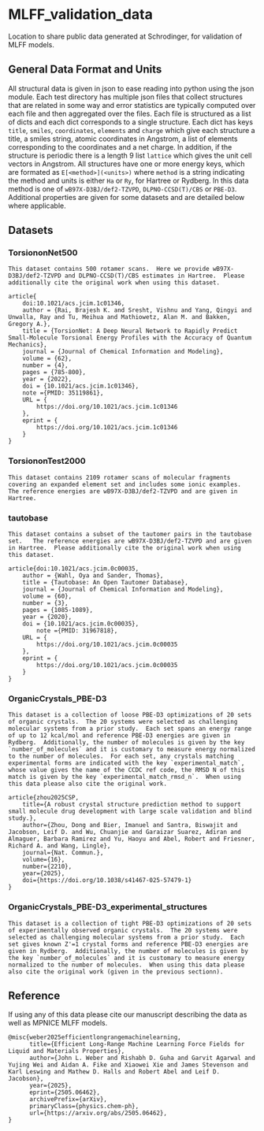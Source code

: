 # MLFF_validation_data
Location to share public data generated at Schrodinger, for validation of MLFF models.

## General Data Format and Units

All structural data is given in json to ease reading into python using the json module.  Each test directory has multiple json files that collect structures that are related in some way and error statistics are typically computed over each file and then aggregated over the files.  Each file is structured as a list of dicts and each dict corresponds to a single structure.  Each dict has keys `title`, `smiles`, `coordinates`, `elements` and `charge` which give each structure a title, a smiles string, atomic coordinates in Angstrom, a list of elements corresponding to the coordinates and a net charge.  In addition, if the structure is periodic there is a length 9 list `lattice` which gives the unit cell vectors in Angstrom.  All structures have one or more energy keys, which are formated as `E[<method>](<units>)` where `method` is a string indicating the method and units is either `Ha` or `Ry`, for Hartree or Rydberg.  In this data method is one of `wB97X-D3BJ/def2-TZVPD`, `DLPNO-CCSD(T)/CBS` or `PBE-D3`.  Additional properties are given for some datasets and are detailed below where applicable.

## Datasets

### TorsiononNet500

    This dataset contains 500 rotamer scans.  Here we provide wB97X-D3BJ/def2-TZVPD and DLPNO-CCSD(T)/CBS estimates in Hartree.  Please additionally cite the original work when using this dataset.

```
article{
    doi:10.1021/acs.jcim.1c01346,
    author = {Rai, Brajesh K. and Sresht, Vishnu and Yang, Qingyi and Unwalla, Ray and Tu, Meihua and Mathiowetz, Alan M. and Bakken, Gregory A.},
    title = {TorsionNet: A Deep Neural Network to Rapidly Predict Small-Molecule Torsional Energy Profiles with the Accuracy of Quantum Mechanics},
    journal = {Journal of Chemical Information and Modeling},
    volume = {62},
    number = {4},
    pages = {785-800},
    year = {2022},
    doi = {10.1021/acs.jcim.1c01346},
    note ={PMID: 35119861},
    URL = {
        https://doi.org/10.1021/acs.jcim.1c01346
    },
    eprint = {
        https://doi.org/10.1021/acs.jcim.1c01346
    }
}
```

### TorsiononTest2000

    This dataset contains 2109 rotamer scans of molecular fragments covering an expanded element set and includes some ionic examples.  The reference energies are wB97X-D3BJ/def2-TZVPD and are given in Hartree. 

### tautobase
    This dataset contains a subset of the tautomer pairs in the tautobase set.   The reference energies are wB97X-D3BJ/def2-TZVPD and are given in Hartree.  Please additionally cite the original work when using this dataset. 

```
article{doi:10.1021/acs.jcim.0c00035,
    author = {Wahl, Oya and Sander, Thomas},
    title = {Tautobase: An Open Tautomer Database},
    journal = {Journal of Chemical Information and Modeling},
    volume = {60},
    number = {3},
    pages = {1085-1089},
    year = {2020},
    doi = {10.1021/acs.jcim.0c00035},
        note ={PMID: 31967818},
    URL = {
        https://doi.org/10.1021/acs.jcim.0c00035
    },
    eprint = {
        https://doi.org/10.1021/acs.jcim.0c00035
    }
}
```

### OrganicCrystals_PBE-D3

    This dataset is a collection of loose PBE-D3 optimizations of 20 sets of organic crystals.  The 20 systems were selected as challenging molecular systems from a prior study.  Each set spans an energy range of up to 12 kcal/mol and reference PBE-D3 energies are given in Rydberg.  Additionally, the number of molecules is given by the key `number_of_molecules` and it is customary to measure energy normalized to the number of molecules.  For each set, any crystals matching experimental forms are indicated with the key `experimental_match`, whose value gives the name of the CCDC ref code, the RMSD N of this match is given by the key `experimental_match_rmsd_n`.  When using this data please also cite the original work.

```
article{zhou2025CSP,
    title={A robust crystal structure prediction method to support small molecule drug development with large scale validation and blind study.},
    author={Zhou, Dong and Bier, Imanuel and Santra, Biswajit and Jacobson, Leif D. and Wu, Chuanjie and Garaizar Suarez, Adiran and Almaguer, Barbara Ramirez and Yu, Haoyu and Abel, Robert and Friesner, Richard A. and Wang, Lingle},
    journal={Nat. Commun.},
    volume={16},
    number={2210},
    year={2025},
    doi={https://doi.org/10.1038/s41467-025-57479-1}
}
```

### OrganicCrystals_PBE-D3_experimental_structures

    This dataset is a collection of tight PBE-D3 optimizations of 20 sets of experimentally observed organic crystals.  The 20 systems were selected as challenging molecular systems from a prior study.  Each set gives known Z'=1 crystal forms and reference PBE-D3 energies are given in Rydberg.  Additionally, the number of molecules is given by the key `number_of_molecules` and it is customary to measure energy normalized to the number of molecules.  When using this data please also cite the original work (given in the previous sectionn).

## Reference

   If using any of this data please cite our manuscript describing the data as well as MPNICE MLFF models.

```
@misc{weber2025efficientlongrangemachinelearning,
      title={Efficient Long-Range Machine Learning Force Fields for Liquid and Materials Properties}, 
      author={John L. Weber and Rishabh D. Guha and Garvit Agarwal and Yujing Wei and Aidan A. Fike and Xiaowei Xie and James Stevenson and Karl Leswing and Mathew D. Halls and Robert Abel and Leif D. Jacobson},
      year={2025},
      eprint={2505.06462},
      archivePrefix={arXiv},
      primaryClass={physics.chem-ph},
      url={https://arxiv.org/abs/2505.06462}, 
}
```
